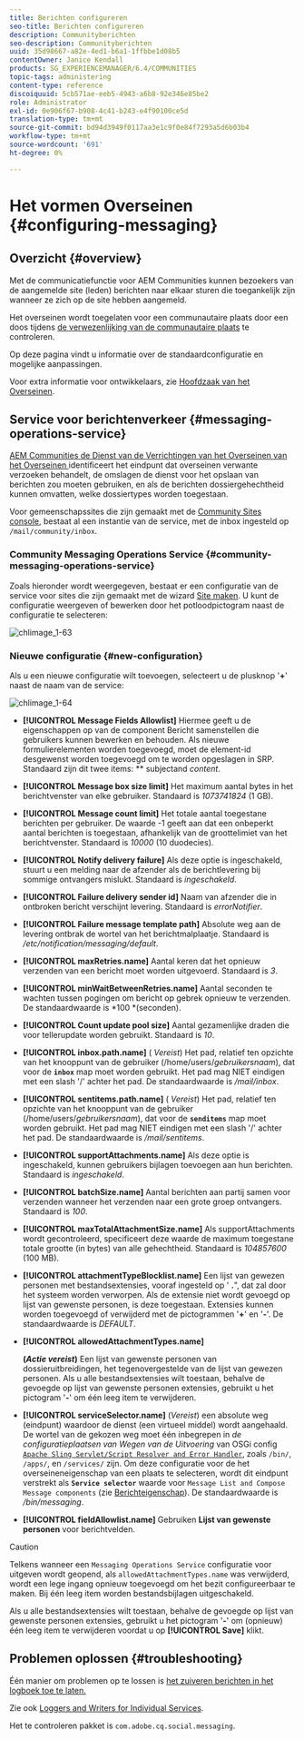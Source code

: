 ```yaml
---
title: Berichten configureren
seo-title: Berichten configureren
description: Communityberichten
seo-description: Communityberichten
uuid: 35d98667-a82e-4ed1-b6a1-1ffbbe1d08b5
contentOwner: Janice Kendall
products: SG_EXPERIENCEMANAGER/6.4/COMMUNITIES
topic-tags: administering
content-type: reference
discoiquuid: 5cb571ae-eeb5-4943-a6b8-92e346e85be2
role: Administrator
exl-id: 0e906f67-b908-4c41-b243-e4f90100ce5d
translation-type: tm+mt
source-git-commit: bd94d3949f0117aa3e1c9f0e84f7293a5d6b03b4
workflow-type: tm+mt
source-wordcount: '691'
ht-degree: 0%

---
```


# Het vormen Overseinen {#configuring-messaging}

## Overzicht {#overview}

Met de communicatiefunctie voor AEM Communities kunnen bezoekers van de aangemelde site (leden) berichten naar elkaar sturen die toegankelijk zijn wanneer ze zich op de site hebben aangemeld.

Het overseinen wordt toegelaten voor een communautaire plaats door een doos tijdens [de verwezenlijking van de communautaire plaats](sites-console.md) te controleren.

Op deze pagina vindt u informatie over de standaardconfiguratie en mogelijke aanpassingen.

Voor extra informatie voor ontwikkelaars, zie [Hoofdzaak van het Overseinen](essentials-messaging.md).

## Service voor berichtenverkeer {#messaging-operations-service}

[AEM Communities de Dienst van de Verrichtingen van het Overseinen van het Overseinen ](http://localhost:4502/system/console/configMgr/com.adobe.cq.social.messaging.client.endpoints.impl.MessagingOperationsServiceImpl) identificeert het eindpunt dat overseinen verwante verzoeken behandelt, de omslagen de dienst voor het opslaan van berichten zou moeten gebruiken, en als de berichten dossiergehechtheid kunnen omvatten, welke dossiertypes worden toegestaan.

Voor gemeenschapssites die zijn gemaakt met de [Community Sites console](sites-console.md), bestaat al een instantie van de service, met de inbox ingesteld op `/mail/community/inbox`.

### Community Messaging Operations Service {#community-messaging-operations-service}

Zoals hieronder wordt weergegeven, bestaat er een configuratie van de service voor sites die zijn gemaakt met de wizard [Site maken](sites-console.md). U kunt de configuratie weergeven of bewerken door het potloodpictogram naast de configuratie te selecteren:

![chlimage_1-63](assets/chlimage_1-63.png)

### Nieuwe configuratie {#new-configuration}

Als u een nieuwe configuratie wilt toevoegen, selecteert u de plusknop &#39;**+**&#39; naast de naam van de service:

![chlimage_1-64](assets/chlimage_1-64.png)

* **[!UICONTROL Message Fields Allowlist]**
Hiermee geeft u de eigenschappen op van de component Bericht samenstellen die gebruikers kunnen bewerken en behouden. Als nieuwe formulierelementen worden toegevoegd, moet de element-id desgewenst worden toegevoegd om te worden opgeslagen in SRP. Standaard zijn dit twee items: 
** subjectand  *content*.

* **[!UICONTROL Message box size limit]**
Het maximum aantal bytes in het berichtvenster van elke gebruiker. Standaard is 
*1073741824* (1 GB).

* **[!UICONTROL Message count limit]**
Het totale aantal toegestane berichten per gebruiker. De waarde -1 geeft aan dat een onbeperkt aantal berichten is toegestaan, afhankelijk van de groottelimiet van het berichtvenster. Standaard is 
*10000* (10 duodecies).

* **[!UICONTROL Notify delivery failure]**
Als deze optie is ingeschakeld, stuurt u een melding naar de afzender als de berichtlevering bij sommige ontvangers mislukt. Standaard is 
*ingeschakeld*.

* **[!UICONTROL Failure delivery sender id]**
Naam van afzender die in ontbroken bericht verschijnt levering. Standaard is 
*errorNotifier*.

* **[!UICONTROL Failure message template path]**
Absolute weg aan de levering ontbrak de wortel van het berichtmalplaatje. Standaard is 
*/etc/notification/messaging/default*.

* **[!UICONTROL maxRetries.name]**
Aantal keren dat het opnieuw verzenden van een bericht moet worden uitgevoerd. Standaard is 
*3*.

* **[!UICONTROL minWaitBetweenRetries.name]**
Aantal seconden te wachten tussen pogingen om bericht op gebrek opnieuw te verzenden. De standaardwaarde is *100 *(seconden).

* **[!UICONTROL Count update pool size]**
Aantal gezamenlijke draden die voor tellerupdate worden gebruikt. Standaard is 
*10*.

* **[!UICONTROL inbox.path.name]**
(
*Vereist*) Het pad, relatief ten opzichte van het knooppunt van de gebruiker (/home/users/*gebruikersnaam*), dat voor de  **`inbox`** map moet worden gebruikt. Het pad mag NIET eindigen met een slash &#39;/&#39; achter het pad. De standaardwaarde is */mail/inbox*.

* **[!UICONTROL sentitems.path.name]**
(
*Vereist*) Het pad, relatief ten opzichte van het knooppunt van de gebruiker (/home/users/*gebruikersnaam*), dat voor de  **`senditems`** map moet worden gebruikt. Het pad mag NIET eindigen met een slash &#39;/&#39; achter het pad. De standaardwaarde is */mail/sentitems*.

* **[!UICONTROL supportAttachments.name]**
Als deze optie is ingeschakeld, kunnen gebruikers bijlagen toevoegen aan hun berichten. Standaard is 
*ingeschakeld*.

* **[!UICONTROL batchSize.name]**
Aantal berichten aan partij samen voor verzenden wanneer het verzenden naar een grote groep ontvangers. Standaard is 
*100*.

* **[!UICONTROL maxTotalAttachmentSize.name]**
Als supportAttachments wordt gecontroleerd, specificeert deze waarde de maximum toegestane totale grootte (in bytes) van alle gehechtheid. Standaard is 
*104857600*  (100 MB).

* **[!UICONTROL attachmentTypeBlocklist.name]**
Een lijst van gewezen personen met bestandsextensies, vooraf ingesteld op &#39;
**.**&quot;, dat zal door het systeem worden verworpen. Als de extensie niet wordt gevoegd op lijst van gewenste personen, is deze toegestaan. Extensies kunnen worden toegevoegd of verwijderd met de pictogrammen &#39;**+**&#39; en &#39;**-**&#39;. De standaardwaarde is *DEFAULT*.

* **[!UICONTROL allowedAttachmentTypes.name]**

   **(*Actie vereist*)** Een lijst van gewenste personen van dossieruitbreidingen, het tegenovergestelde van de lijst van gewezen personen. Als u alle bestandsextensies wilt toestaan, behalve de gevoegde op lijst van gewenste personen extensies, gebruikt u het pictogram &#39;**-**&#39; om één leeg item te verwijderen.

* **[!UICONTROL serviceSelector.name]**
(*Vereist*) een absolute weg (eindpunt) waardoor de dienst (een virtueel middel) wordt aangehaald. De wortel van de gekozen weg moet één inbegrepen in *de configuratieplaatsen van Wegen van de Uitvoering* van OSGi config [ `Apache Sling Servlet/Script Resolver and Error Handler`](http://localhost:4502/system/console/configMgr/org.apache.sling.servlets.resolver.SlingServletResolver), zoals `/bin/`, `/apps/`, en `/services/` zijn. Om deze configuratie voor de het overseineneigenschap van een plaats te selecteren, wordt dit eindpunt verstrekt als **`Service selector`** waarde voor `Message List and Compose Message components` (zie [Berichteigenschap](configure-messaging.md)). De standaardwaarde is */bin/messaging*.

* **[!UICONTROL fieldAllowlist.name]**
Gebruiken 
**Lijst van gewenste personen** voor berichtvelden.

>[!CAUTION]
>
>Telkens wanneer een `Messaging Operations Service` configuratie voor uitgeven wordt geopend, als `allowedAttachmentTypes.name` was verwijderd, wordt een lege ingang opnieuw toegevoegd om het bezit configureerbaar te maken. Bij één leeg item worden bestandsbijlagen uitgeschakeld.
>
>Als u alle bestandsextensies wilt toestaan, behalve de gevoegde op lijst van gewenste personen extensies, gebruikt u het pictogram &#39;**-**&#39; om (opnieuw) één leeg item te verwijderen voordat u op **[!UICONTROL Save]** klikt.

## Problemen oplossen {#troubleshooting}

Één manier om problemen op te lossen is [het zuiveren berichten in het logboek toe te laten.](../../help/sites-administering/troubleshooting.md)

Zie ook [Loggers and Writers for Individual Services](../../help/sites-deploying/configure-logging.md#loggers-and-writers-for-individual-services).

Het te controleren pakket is `com.adobe.cq.social.messaging`.
